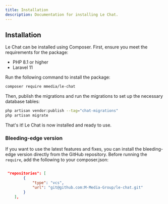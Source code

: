 ```yaml
---
title: Installation
description: Documentation for installing Le Chat.
---
```


## Installation
Le Chat can be installed using Composer. First, ensure you meet the requirements for the package:
- PHP 8.1 or higher
- Laravel 11

Run the following command to install the package:
```bash
composer require mmedia/le-chat
```

Then, publish the migrations and run the migrations to set up the necessary database tables:

```bash
php artisan vendor:publish --tag="chat-migrations"
php artisan migrate
```

That's it! Le Chat is now installed and ready to use.

### Bleeding-edge version
If you want to use the latest features and fixes, you can install the bleeding-edge version directly from the GitHub repository. Before running the `require`, add the following to your composer.json:
```json

 "repositories": [
        {
            "type": "vcs",
            "url": "git@github.com:M-Media-Group/le-chat.git"
        }
    ],
```